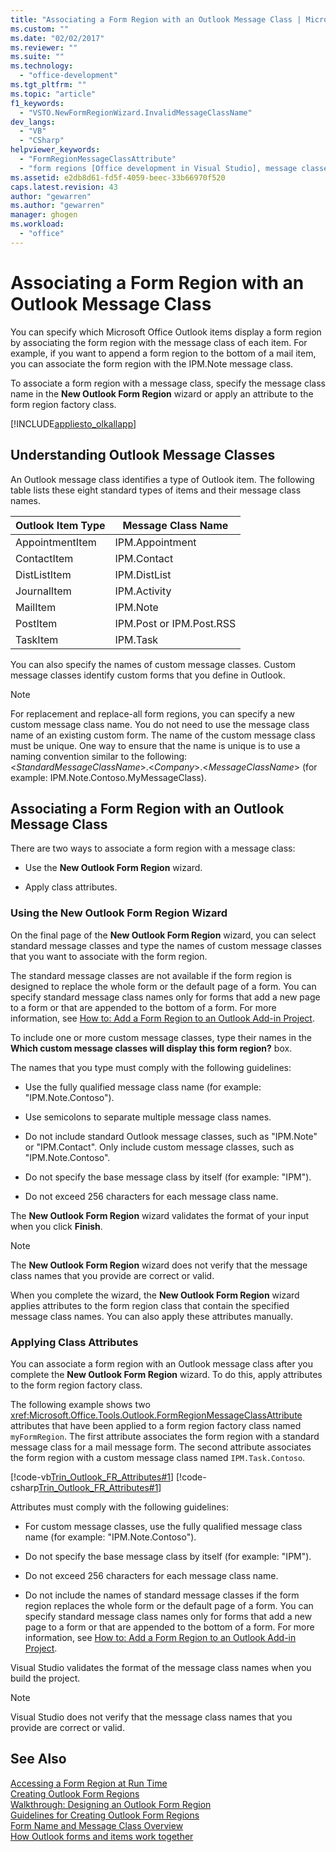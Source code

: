 ```yaml
---
title: "Associating a Form Region with an Outlook Message Class | Microsoft Docs"
ms.custom: ""
ms.date: "02/02/2017"
ms.reviewer: ""
ms.suite: ""
ms.technology: 
  - "office-development"
ms.tgt_pltfrm: ""
ms.topic: "article"
f1_keywords: 
  - "VSTO.NewFormRegionWizard.InvalidMessageClassName"
dev_langs: 
  - "VB"
  - "CSharp"
helpviewer_keywords: 
  - "FormRegionMessageClassAttribute"
  - "form regions [Office development in Visual Studio], message classes"
ms.assetid: e2db8d61-fd5f-4059-beec-33b66970f520
caps.latest.revision: 43
author: "gewarren"
ms.author: "gewarren"
manager: ghogen
ms.workload: 
  - "office"
---
```

# Associating a Form Region with an Outlook Message Class
  You can specify which Microsoft Office Outlook items display a form region by associating the form region with the message class of each item. For example, if you want to append a form region to the bottom of a mail item, you can associate the form region with the IPM.Note message class.  
  
 To associate a form region with a message class, specify the message class name in the **New Outlook Form Region** wizard or apply an attribute to the form region factory class.  
  
 [!INCLUDE[appliesto_olkallapp](../vsto/includes/appliesto-olkallapp-md.md)]  
  
## Understanding Outlook Message Classes  
 An Outlook message class identifies a type of Outlook item. The following table lists these eight standard types of items and their message class names.  
  
|Outlook Item Type|Message Class Name|  
|-----------------------|------------------------|  
|AppointmentItem|IPM.Appointment|  
|ContactItem|IPM.Contact|  
|DistListItem|IPM.DistList|  
|JournalItem|IPM.Activity|  
|MailItem|IPM.Note|  
|PostItem|IPM.Post or IPM.Post.RSS|  
|TaskItem|IPM.Task|  
  
 You can also specify the names of custom message classes. Custom message classes identify custom forms that you define in Outlook.  
  
> [!NOTE]  
>  For replacement and replace-all form regions, you can specify a new custom message class name. You do not need to use the message class name of an existing custom form. The name of the custom message class must be unique. One way to ensure that the name is unique is to use a naming convention similar to the following: \<*StandardMessageClassName*>.\<*Company*>.\<*MessageClassName*> (for example: IPM.Note.Contoso.MyMessageClass).  
  
## Associating a Form Region with an Outlook Message Class  
 There are two ways to associate a form region with a message class:  
  
-   Use the **New Outlook Form Region** wizard.  
  
-   Apply class attributes.  
  
### Using the New Outlook Form Region Wizard  
 On the final page of the **New Outlook Form Region** wizard, you can select standard message classes and type the names of custom message classes that you want to associate with the form region.  
  
 The standard message classes are not available if the form region is designed to replace the whole form or the default page of a form. You can specify standard message class names only for forms that add a new page to a form or that are appended to the bottom of a form. For more information, see [How to: Add a Form Region to an Outlook Add-in Project](../vsto/how-to-add-a-form-region-to-an-outlook-add-in-project.md).  
  
 To include one or more custom message classes, type their names in the **Which custom message classes will display this form region?** box.  
  
 The names that you type must comply with the following guidelines:  
  
-   Use the fully qualified message class name (for example: "IPM.Note.Contoso").  
  
-   Use semicolons to separate multiple message class names.  
  
-   Do not include standard Outlook message classes, such as "IPM.Note" or "IPM.Contact". Only include custom message classes, such as "IPM.Note.Contoso".  
  
-   Do not specify the base message class by itself (for example: "IPM").  
  
-   Do not exceed 256 characters for each message class name.  
  
 The **New Outlook Form Region** wizard validates the format of your input when you click **Finish**.  
  
> [!NOTE]  
>  The **New Outlook Form Region** wizard does not verify that the message class names that you provide are correct or valid.  
  
 When you complete the wizard, the **New Outlook Form Region** wizard applies attributes to the form region class that contain the specified message class names. You can also apply these attributes manually.  
  
### Applying Class Attributes  
 You can associate a form region with an Outlook message class after you complete the **New Outlook Form Region** wizard. To do this, apply attributes to the form region factory class.  
  
 The following example shows two <xref:Microsoft.Office.Tools.Outlook.FormRegionMessageClassAttribute> attributes that have been applied to a form region factory class named `myFormRegion`. The first attribute associates the form region with a standard message class for a mail message form. The second attribute associates the form region with a custom message class named `IPM.Task.Contoso`.  
  
 [!code-vb[Trin_Outlook_FR_Attributes#1](../vsto/codesnippet/VisualBasic/Trin_Outlook_FR_Attributes/FormRegion1.vb#1)]
 [!code-csharp[Trin_Outlook_FR_Attributes#1](../vsto/codesnippet/CSharp/Trin_Outlook_FR_Attributes/FormRegion1.cs#1)]  
  
 Attributes must comply with the following guidelines:  
  
-   For custom message classes, use the fully qualified message class name (for example: "IPM.Note.Contoso").  
  
-   Do not specify the base message class by itself (for example: "IPM").  
  
-   Do not exceed 256 characters for each message class name.  
  
-   Do not include the names of standard message classes if the form region replaces the whole form or the default page of a form. You can specify standard message class names only for forms that add a new page to a form or that are appended to the bottom of a form. For more information, see [How to: Add a Form Region to an Outlook Add-in Project](../vsto/how-to-add-a-form-region-to-an-outlook-add-in-project.md).  
  
 Visual Studio validates the format of the message class names when you build the project.  
  
> [!NOTE]  
>  Visual Studio does not verify that the message class names that you provide are correct or valid.  
  
## See Also  
 [Accessing a Form Region at Run Time](../vsto/accessing-a-form-region-at-run-time.md)   
 [Creating Outlook Form Regions](../vsto/creating-outlook-form-regions.md)   
 [Walkthrough: Designing an Outlook Form Region](../vsto/walkthrough-designing-an-outlook-form-region.md)   
 [Guidelines for Creating Outlook Form Regions](../vsto/guidelines-for-creating-outlook-form-regions.md)   
 [Form Name and Message Class Overview](http://msdn.microsoft.com/library/office/ff867629.aspx)   
 [How Outlook forms and items work together](http://msdn.microsoft.com/library/office/ff869706.aspx)  
  
  